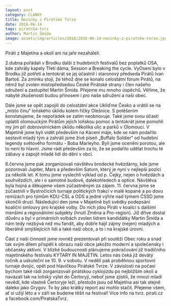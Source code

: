 ```yaml
---
layout: post
category: CLANKY
title: Novinky z Pirátské Tvrze
date: 2016-06-14
tags: piratska-tvrz
author: Martin Šmída
image: assets/img/articles/2016/2016-06-14-novinky-z-piratske-tvrze.jpg   #751x422 pixelu
---
```

Piráti z Majetína a okolí ani na jaře nezaháleli.

2.dubna pořádali v Brodku další z hudebních festivalů bez poplatků OSA, kde zahrály kapely Třetí dáma, Session a Breaking the cycle. VyOsení bylo v Brodku již potřetí a tentokrát se jej účastnil i staronový předseda Pirátů Ivan Bartoš. Za zmínku stojí, že téhož dne se konalo celostátní fórum Pirátů, na němž byl zvolen místopředsedou České Pirátské strany i člen našeho sdružení a zastupitel Martin Šmída. Přejeme mu mnoho úspěchů. Věříme, že nabyté zkušenosti budou přínosem i pro naše sdružení a naši obec.

Dále jsme se opět zapojili do celostátní akce Ukliďme Česko a vrátili se na „místo činu“ loňského úklidu kolem říčky Olešnice. S potěšením konstatujeme, že nepořádek se zatím neobnovuje. Také jsme svou účastí oplatili olomouckým Pirátům jejich loňskou pomoc a tentokrát jsme pomohli my jim při dobrovolnickém úklidu několika ulic a parků v Olomouci. V Majetíně jsme byli vidět především na Kácení máje, kde se nám podařilo sestavit mladý tým a zahráli jsme živě píseň „Buffalo Soldier“ od hudební legendy světového formátu - Boba Marleyho. Byli jsme oceněni porotou, ale to není to hlavní. Jsme rádi především za to, že se podařilo udělat trochu té zábavy a zapojit mladé lidi do dění v obci.

6.června jsme pak zorganizovali návštěvu brodecké hvězdárny, kde jsme pozorovali Jupiter, Mars a především Saturn, který je nyní v nejlepší pozici za několik let. K tomu jsme vyslechli výklad od p. Čejky, nejen o hvězdách a souhvězdích, ale i o samotné budově, dalekohledech a optice. Návštěva byla hojná a děkujeme všem zúčastněným za zájem. 11. června jsme se zúčastnili v Bystročicích turnaje politických frakcí v malé kopané a po dovu remízách pro týmům KDU-ČSL a ODS a jedné výhře nad týmem ČSSD jsme skončili druzí. Následující den jsme v Majetíně byli svědky podepsání koaliční smlouvy pro krajské volby. Do nich jdou Piráti v koalici s dalšími menšími a regionálními subjekty (hnutí Změna a Pro-region). Již dříve dostal důvěru a byl v primárních volbách zvolen lídrem kandidátky Martin Šmída a nám tedy nezbývá než mu fandit, aby dobře hájil zájmy (nejen) mladých a liberálně smýšlejících lidí a také naší obce, a to i na krajské úrovni.

Část z naší činnosti jsme rovněž prezentovali při soutěži Obec roku a snad tak svým dílem přispěli k obrazu naší obce jakožto moderní a společensky i občansky aktivní. V blízké budoucnosti plánujeme pokračování již tradičního majetínského festivalu KYTARY IN MAJETIN. Letos nás čeká již devátý ročník a uskuteční se 10. 9. v sobotu. V neděli pak proběhnou sportovní turnaje dvojic, opět pod hlavičkou Pirátské Tvrze. V závislosti na počasí bychom také rádi zorganizovali pirátskou cyklojízdu po nejbližším okolí a navázali tak na loňský výlet do Čertoryjí, neboť jsme zjistili, že mnozí mladí nevědí, kde vlastně Čertoryje leží, přestože jsou od Majetína asi tak stejně daleko jako Grygov. To by jako krátký report asi mohlo stačit. Přejeme všem, ať si užijí léto a v září se budeme těšit na festival! Více info na tvrz. pirati.cz a facebook.com/PiratskaTvrz. 
